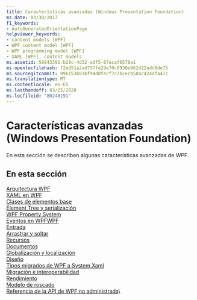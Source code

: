 ```yaml
---
title: Características avanzadas (Windows Presentation Foundation)
ms.date: 03/30/2017
f1_keywords:
- AutoGeneratedOrientationPage
helpviewer_keywords:
- content models [WPF]
- WPF content model [WPF]
- WPF programming model [WPF]
- XAML [WPF], content models
ms.assetid: 58843391-b28c-4d32-adf5-87acaf6578a1
ms.openlocfilehash: f2ed51a2ad757fe29e70c0930e962d22add8de75
ms.sourcegitcommit: 99b153b93bf94d0fecf7c7bcecb58ac424dfa47c
ms.translationtype: MT
ms.contentlocale: es-ES
ms.lasthandoff: 03/25/2020
ms.locfileid: "80248191"
---
```

# <a name="advanced-windows-presentation-foundation"></a>Características avanzadas (Windows Presentation Foundation)

En esta sección se describen algunas características avanzadas de WPF.

## <a name="in-this-section"></a>En esta sección

[Arquitectura WPF](wpf-architecture.md)\
[XAML en WPF](xaml-in-wpf.md)\
[Clases de elementos base](base-elements.md)\
[Element Tree y serialización](element-tree-and-serialization.md)\
[WPF Property System](properties-wpf.md)\
[Eventos en WPFWPF](events-wpf.md)\
[Entrada](input-wpf.md)\
[Arrastrar y soltar](drag-and-drop.md)\
[Recursos](resources-wpf.md)\
[Documentos](documents.md)\
[Globalización y localización](globalization-and-localization.md)\
[Diseño](layout.md)\
[Tipos migrados de WPF a System.Xaml](types-migrated-from-wpf-to-system.md)\
[Migración e interoperabilidad](migration-and-interoperability.md)\
[Rendimiento](performance.md)\
[Modelo de roscado](threading-model.md)\
[Referencia de la API de WPF no administrada](wpf-unmanaged-api-reference.md)\
